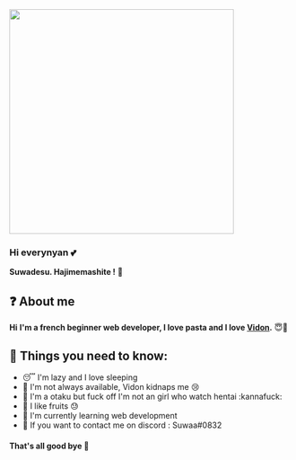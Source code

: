 
<img src="https://i.pinimg.com/originals/99/a6/2b/99a62ba62e84b8fc1ba73faea8dd9b48.gif" width="400" />

### Hi everynyan 💕

**Suwadesu. Hajimemashite !** 🍜

## ❓ About me

**Hi**
**I'm a french beginner web developer, I love pasta and I love <a href="https://github.com/vidon123">Vidon</a>.** 😇💖

## 🤫 Things you need to know:

- 😴 I'm lazy and I love sleeping
- 💌 I'm not always available, Vidon kidnaps me :cry:
- 👹 I'm a otaku but fuck off I'm not an girl who watch hentai :kannafuck:
- 🍑 I like fruits :sweat:
- 📂 I'm currently learning web development
- 💭 If you want to contact me on discord : Suwaa#0832

#### That's all good bye 👋
